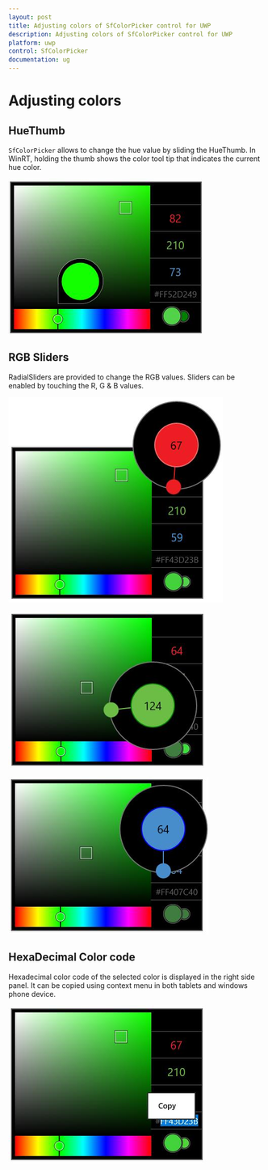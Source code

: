 ```yaml
---
layout: post
title: Adjusting colors of SfColorPicker control for UWP
description: Adjusting colors of SfColorPicker control for UWP
platform: uwp
control: SfColorPicker
documentation: ug
---
```


# Adjusting colors

## HueThumb

`SfColorPicker` allows to change the hue value by sliding the HueThumb. In WinRT, holding the thumb shows the color tool tip that indicates the current hue color.

![](Adjusting-Color-images/Adjusting-Color-img1.jpeg)

## RGB Sliders

RadialSliders are provided to change the RGB values. Sliders can be enabled by touching the R, G & B values.

![](Adjusting-Color-images/Adjusting-Color-img2.jpeg)


![](Adjusting-Color-images/Adjusting-Color-img3.jpeg)


![](Adjusting-Color-images/Adjusting-Color-img4.jpeg)


## HexaDecimal Color code

Hexadecimal color code of the selected color is displayed in the right side panel. It can be copied using context menu in both tablets and windows phone device.

![](Adjusting-Color-images/Adjusting-Color-img5.jpeg)


